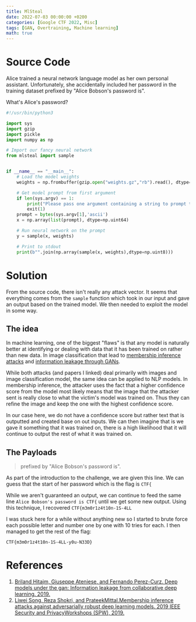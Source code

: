 ```yaml
---
title: MlSteal
date: 2022-07-03 00:00:00 +0200
categories: [Google CTF 2022, Misc]
tags: [GAN, Overtraining, Machine learning]
math: true
---
```


# Source Code

Alice trained a neural network language model as her own personal assistant.
Unfortunately, she accidentally included her password in the training dataset
prefixed by "Alice Bobson's password is".

What's Alice's password?

```python
#!/usr/bin/python3

import sys
import gzip
import pickle
import numpy as np

# Import our fancy neural network
from mlsteal import sample


if __name__ == "__main__":
    # Load the model weights
    weights = np.frombuffer(gzip.open("weights.gz","rb").read(), dtype=np.float32)

    # Get model prompt from first argument
    if len(sys.argv) == 1:
        print("Please pass one argument containing a string to prompt the language model")
        exit(1)
    prompt = bytes(sys.argv[1],'ascii')
    x = np.array(list(prompt), dtype=np.uint64)

    # Run neural network on the prompt
    y = sample(x, weights)

    # Print to stdout
    print(b"".join(np.array(sample(x, weights),dtype=np.uint8)))

```

# Solution

From the source code, there isn't really any attack vector. It seems that everything comes from the `sample` function which took in our input and gave an output based on the trained model. We then needed to exploit the model in some way.

## The idea

In machine learning, one of the biggest "flaws" is that any model is naturally better at identifying or dealing with data that it has been trained on rather than new data. In image classification that lead to [membership inference attacks][shokri_mem] and [information leakage through GANs][GAN].

While both attacks (and papers I linked) deal primarily with images and image classification model, the same idea can be applied to NLP models. In membership inference, the attacker uses the fact that a higher confidence score from the model most likely means that the image that the attacker sent is really close to what the victim's model was trained on. Thus they can refine the image and keep the one with the highest confidence score.

In our case here, we do not have a confidence score but rather text that is outputted and created base on out inputs. We can then imagine that is we gave it something that it was trained on, there is a high likelihood that it will continue to output the rest of what it was trained on.

## The Payloads

> prefixed by "Alice Bobson's password is".

As part of the introduction to the challenge, we are given this line. We can guess that the start of her password which is the flag is `CTF{`

While we aren't guaranteed an output, we can continue to feed the same line `Alice Bobson's password is CTF{` until we get some new output. Using this technique, I recovered `CTF{m3m0r1z4t10n-1S-4LL`

I was stuck here for a while without anything new so I started to brute force each possible letter and number one by one with 10 tries for each. I then managed to get the rest of the flag:

`CTF{m3m0r1z4t10n-1S-4LL-y0u-N33D}`

# References

1. [Briland Hitajm, Giuseppe Ateniese, and Fernando Perez-Curz. Deep models
under the gan: Information leakage from collaborative deep learning. 2019.][GAN]
2. [Liwei Song, Reza Shokri, and PrateekMittal.Membership inference attacks
against adversarially robust deep learning models. 2019 IEEE Security and
PrivacyWorkshops (SPW), 2019.][shokri_mem]


[GAN]: https://arxiv.org/pdf/1702.07464.pdf
[shokri_mem]: https://arxiv.org/pdf/1610.05820.pdf 